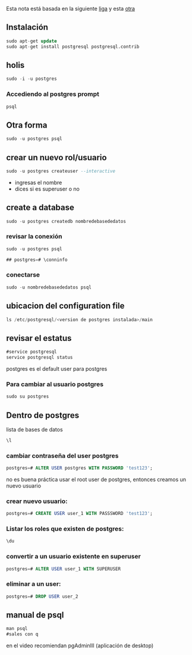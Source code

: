 Esta nota está basada en la siguiente [liga](https://www.youtube.com/watch?v=VNy2nhho9Pg) y esta [otra](https://www.youtube.com/watch?v=-LwI4HMR_Eg)

## Instalación
```sql
sudo apt-get update
sudo apt-get install postgresql postgresql.contrib
```

## holis
```sql
sudo -i -u postgres
```

### Accediendo al postgres prompt
```sql
psql
```

## Otra forma
```sql
sudo -u postgres psql
```

## crear un nuevo rol/usuario
```sql
sudo -u postgres createuser --interactive
```
* ingresas el nombre
* dices si es superuser o no

## create a database
```sql
sudo -u postgres createdb nombredebasededatos
```

### revisar la conexión
```sql
sudo -u postgres psql

## postgres=# \conninfo
```

### conectarse 
```sql
sudo -u nombredebasededatos psql
```

## ubicacion del configuration file
```sql
ls /etc/postgresql/<version de postgres instalada>/main
```
## revisar el estatus
```sql
#service postgresql
service postgresql status
```

postgres es el default user para postgres

### Para cambiar al usuario postgres
```sql
sudo su postgres
```

## Dentro de postgres

lista de bases de datos
```sql
\l
```

### cambiar contraseña del user postgres
```sql
postgres=# ALTER USER postgres WITH PASSWORD 'test123';
```
no es buena práctica usar el root user de postgres, entonces creamos un nuevo usuario

### crear nuevo usuario:
```sql
postgres=# CREATE USER user_1 WITH PASSSWORD 'test123';
```

### Listar los roles que existen de postgres:
```sql
\du
```

### convertir a un usuario existente en superuser
```sql
postgres=# ALTER USER user_1 WITH SUPERUSER          
```

### eliminar a un user:
```sql
postgres=# DROP USER user_2
```
## manual de psql
```sql
man psql
#sales con q
```
en el video recomiendan pgAdminIII (aplicación de desktop)

```sql

```


```sql

```

```sql

```


```sql

```


```sql

```


```sql

```


```sql

```


```sql

```
